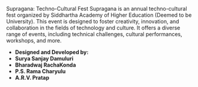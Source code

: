 Supragana: Techno-Cultural Fest
Supragana is an annual techno-cultural fest organized by Siddhartha Academy of Higher Education (Deemed to be University). This event is designed to foster creativity, innovation, and collaboration in the fields of technology and culture. It offers a diverse range of events, including technical challenges, cultural performances, workshops, and more.

- **Designed and Developed by:**
- **Surya Sanjay Damuluri**
- **Bharadwaj RachaKonda**
- **P.S. Rama Charyulu**
- **A.R.V. Pratap**

